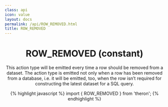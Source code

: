 ```yaml
---
class: api
icon: value
layout: docs
permalink: /api/ROW_REMOVED.html
title: ROW_REMOVED
---
```


<header class="summary" markdown="1">

# ROW_REMOVED (constant)

This action type will be emitted every time a row should be removed from a
dataset. The action type is emitted not only when a row has been removed from a
database, i.e. it will be emitted, too, when the row isn’t required for
constructing the latest dataset for a SQL query.

{% highlight javascript %}
import { ROW_REMOVED } from 'theron';
{% endhighlight %}

</header>
